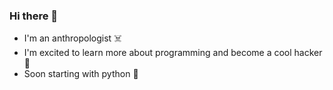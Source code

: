 ### Hi there 👋
- I'm an anthropologist ☠️
- I'm excited to learn more about programming and become a cool hacker 🤖
- Soon starting with python 🐍

<!--
**carlabraeuer/carlabraeuer** is a ✨ _special_ ✨ repository because its `README.md` (this file) appears on your GitHub profile.

Here are some ideas to get you started:

- 🔭 I’m currently working on ...
- 🌱 I’m currently learning ...
- 👯 I’m looking to collaborate on ...
- 🤔 I’m looking for help with ...
- 💬 Ask me about ...
- 📫 How to reach me: ...
- 😄 Pronouns: ...
- ⚡ Fun fact: ...
-->
